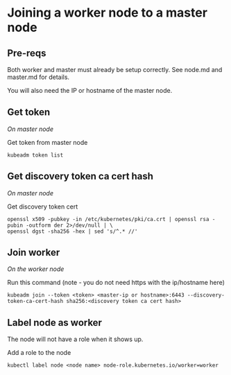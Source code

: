 # Joining a worker node to a master node

## Pre-reqs

Both worker and master must already be setup correctly. See node.md and master.md for details.

You will also need the IP or hostname of the master node.

## Get token

_On master node_

Get token from master node

`kubeadm token list`

## Get discovery token ca cert hash

_On master node_

Get discovery token cert

```
openssl x509 -pubkey -in /etc/kubernetes/pki/ca.crt | openssl rsa -pubin -outform der 2>/dev/null | \
openssl dgst -sha256 -hex | sed 's/^.* //'
```

## Join worker

_On the worker node_

Run this command (note - you do not need https with the ip/hostname here)

`kubeadm join --token <token> <master-ip or hostname>:6443 --discovery-token-ca-cert-hash sha256:<discovery token ca cert hash>`

## Label node as worker

The node will not have a role when it shows up.

Add a role to the node

`kubectl label node <node name> node-role.kubernetes.io/worker=worker`
